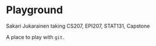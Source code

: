 # Playground
Sakari Jukarainen taking CS207, EPI207, STAT131, Capstone

A place to play with `git`.
